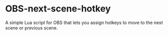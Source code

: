 # OBS-next-scene-hotkey
A simple Lua script for OBS that lets you assign hotkeys to move to the next scene or previous scene.
